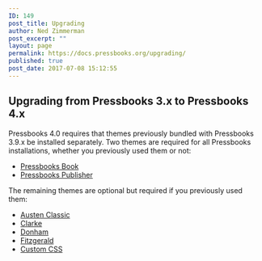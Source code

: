```yaml
---
ID: 149
post_title: Upgrading
author: Ned Zimmerman
post_excerpt: ""
layout: page
permalink: https://docs.pressbooks.org/upgrading/
published: true
post_date: 2017-07-08 15:12:55
---
```

## Upgrading from Pressbooks 3.x to Pressbooks 4.x

Pressbooks 4.0 requires that themes previously bundled with Pressbooks 3.9.x be installed separately. Two themes are required for all Pressbooks installations, whether you previously used them or not:

*   [Pressbooks Book][1]
*   [Pressbooks Publisher][2]

The remaining themes are optional but required if you previously used them:

*   [Austen Classic][3]
*   [Clarke][4]
*   [Donham][5]
*   [Fitzgerald][6]
*   [Custom CSS][7]

 [1]: https://github.com/pressbooks/pressbooks-book
 [2]: https://github.com/pressbooks/pressbooks-publisher
 [3]: https://github.com/pressbooks/pressbooks-austenclassic
 [4]: https://github.com/pressbooks/pressbooks-clarke
 [5]: https://github.com/pressbooks/pressbooks-donham
 [6]: https://github.com/pressbooks/pressbooks-fitzgerald
 [7]: https://github.com/pressbooks/pressbooks-custom-css
